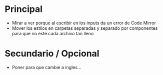 # Principal

- Mirar a ver porque al escribir en los inputs da un error de Code Mirror
- Mover los estilos en carpetas separadas y separado por componentes para que no este cada archivo tan lleno

# Secundario / Opcional

- Poner para que cambie a ingles...
